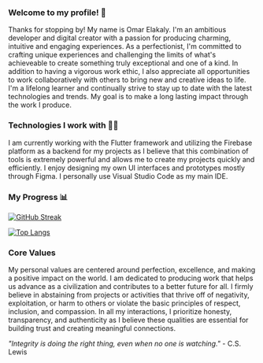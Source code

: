 ### Welcome to my profile! 👋

Thanks for stopping by! My name is Omar Elakaly. I'm an ambitious developer and digital creator with a passion for producing charming, intuitive and engaging experiences. As a perfectionist, I'm committed to crafting unique experiences and challenging the limits of what's achieveable to create something truly exceptional and one of a kind. In addition to having a vigorous work ethic, I also appreciate all opportunities to work collaboratively with others to bring new and creative ideas to life. I'm a lifelong learner and continually strive to stay up to date with the latest technologies and trends. My goal is to make a long lasting impact through the work I produce.  





### Technologies I work with 👨‍💻

I am currently working with the Flutter framework and utilizing the Firebase platform as a backend for my projects as I believe that this combination of tools is extremely powerful and allows me to create my projects quickly and efficiently. I enjoy designing my own UI interfaces and prototypes mostly through Figma. I personally use Visual Studio Code as my main IDE.





### My Progress 📊
[![GitHub Streak](http://github-readme-streak-stats.herokuapp.com?user=Elakalyn&theme=dark&hide_border=true&border_radius=47)](https://git.io/streak-stats)

[![Top Langs](https://github-readme-stats.vercel.app/api/top-langs/?username=Elakalyn&layout=compact&theme=vision-friendly-dark)](https://github.com/anuraghazra/github-readme-stats)




### Core Values

My personal values are centered around perfection, excellence, and making a positive impact on the world. I am dedicated to producing work that helps us advance as a civilization and contributes to a better future for all. I firmly believe in abstaining from projects or activities that thrive off of negativity, exploitation, or harm to others or violate the basic principles of respect, inclusion, and compassion. In all my interactions, I prioritize honesty, transparency, and authenticity as I believe these qualities are essential for building trust and creating meaningful connections.

*"Integrity is doing the right thing, even when no one is watching."* - C.S. Lewis
